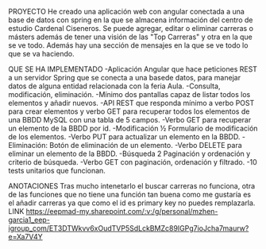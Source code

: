 PROYECTO
He creado una aplicación web con angular conectada a una base de datos con spring en la que se almacena información del centro de estudio Cardenal Ciseneros. 
Se puede agregar, editar o eliminar carreras o másters además de tener una visión de las "Top Carreras" y otra en la que se ve todo.
Además hay una sección de mensajes en la que se ve todo lo que se va haciendo.

QUE SE HA IMPLEMENTADO
-Aplicación Angular que hace peticiones REST a un servidor Spring que se conecta a una basede datos, 
para manejar datos de alguna entidad relacionada con la feria Aula.
-Consulta, modificación, eliminación.
-Mínimo dos pantallas capaz de listar todos los elementos y añadir nuevos.
-API REST que responda mínimo a verbo POST para crear elementos y verbo GET para recuperar todos los elementos de una BBDD MySQL con una tabla de 5 campos.
-Verbo GET para recuperar un elemento de la BBDD por id.
-Modificación ½ Formulario de modificación de los elementos.
-Verbo PUT para actualizar un elemento en la BBDD.
-Eliminación: Botón de eliminación de un elemento.
-Verbo DELETE para eliminar un elemento de la BBDD.
-Búsqueda 2 Paginación y ordenación y criterio de búsqueda.
-Verbo GET con paginación, ordenación y filtrado.
-10 tests unitarios que funcionan.

ANOTACIONES
Tras mucho intenetarlo el buscar carreras no funciona, otra de las funciones que no tiene una función tan buena como me gustaría es el añadir carreras ya que
como el id es primary key no puedes remplazarla.
LINK
https://eepmad-my.sharepoint.com/:v:/g/personal/mzhen-garcia1_eep-igroup_com/ET3DTWkvv6xOudTVP5SdLckBMZc89IGPg7ioJcha7maurw?e=Xa7V4Y 
